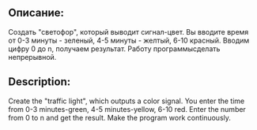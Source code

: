 ## Описание:
Создать "светофор", который выводит сигнал-цвет. Вы вводите время от 0-3 минуты - зеленый,
4-5 минуты - желтый, 6-10 красный. Вводим цифру 0 до n, получаем результат. 
Работу программысделать непрерывной.


## Description:
Create the "traffic light", which outputs a color signal. You enter the time from 0-3 minutes-green, 
4-5 minutes-yellow, 6-10 red. Enter the number from 0 to n and get the result. 
Make the program work continuously.
